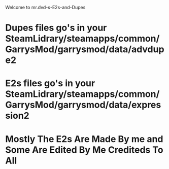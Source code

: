   Welcome to mr.dvd-s-E2s-and-Dupes
 # Dupes files go's in your SteamLidrary/steamapps/common/GarrysMod/garrysmod/data/advdupe2 #
#  E2s files go's in your SteamLidrary/steamapps/common/GarrysMod/garrysmod/data/expression2 #
# Mostly The E2s Are Made By me and Some Are Edited By Me Crediteds To All
